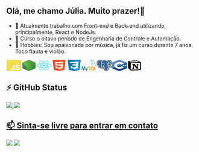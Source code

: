 ## Olá, me chamo Júlia. Muito prazer!👋

- 🔭 Atualmente trabalho com Front-end e Back-end utilizando, principalmente, React e NodeJs.
- 🌱 Curso o oitavo período de Engenharia de Controle e Automação.
- 🎼 Hobbies: Sou apaixonada por música, já fiz um curso durante 7 anos. Toco flauta e violão.

<div style="display: flex; align-items: center"><br>
  <img align="center" alt="Julia-Js" height="30" width="40" 
  src="https://raw.githubusercontent.com/devicons/devicon/master/icons/javascript/javascript-plain.svg">
  <img align="center" alt="Julia-NodeJs" height="30" width="40"     
  src="https://github.com/devicons/devicon/blob/master/icons/nodejs/nodejs-original.svg">
  <img align="center" alt="Julia-React" height="30" width="40" 
  src="https://raw.githubusercontent.com/devicons/devicon/master/icons/react/react-original.svg">
  <img align="center" alt="Julia-HTML" height="30" width="40" 
  src="https://raw.githubusercontent.com/devicons/devicon/master/icons/html5/html5-original.svg">
  <img align="center" alt="Julia-CSS" height="30" width="40" 
  src="https://raw.githubusercontent.com/devicons/devicon/master/icons/css3/css3-original.svg">
  <img align="center" alt="Julia-MySql" height="30" width="40" 
  src="https://github.com/Julia-deCastro/icons-svg/blob/master/mysql-logo.svg">
  <img align="center" alt="Julia-Postgres" height="30" width="40"
  src="https://github.com/Julia-deCastro/icons-svg/blob/master/postgresql.svg">
  <img align="center" alt="Julia-C++" height="30" width="40" 
  src="https://github.com/Julia-deCastro/icons-svg/blob/master/c.svg">
  <img align="center" alt="Julia-Notion" height="30" width="40" 
  src="https://github.com/devicons/devicon/blob/master/icons/notion/notion-original.svg">
</div>

## ⚡ GitHub Status
<div>
  <a href="https://github.com/Julia-deCastro">
  <img loading="lazy" height="180em" src="https://github-readme-stats.vercel.app/api/top-langs/?username=Julia-deCastro&layout=compact&langs_count=7&theme=radical"/>
  <img loading="lazy" height="180em" src="https://github-readme-stats.vercel.app/api?username=Julia-deCastro&rank_icon=github&show_icons=true&show=prs_merged_percentage&theme=radical&include_all_commits=true&count_private=true"/>
</div>

## 📫 Sinta-se livre para entrar em contato
<div>
  <a href = "mailto:juliadecastro777@gmail.com"> <img src="https://img.shields.io/badge/Gmail-EA4335.svg?style=for-the-badge&logo=Gmail&logoColor=white" target="_blank"></a>
  <a href="https://www.linkedin.com/in/julia-decastro/" target="_blank"> <img src="https://img.shields.io/badge/LinkedIn-0077B5?style=for-the-badge&logo=linkedin&logoColor=white" /></a>
</div>

